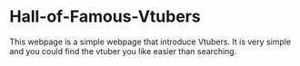 # Hall-of-Famous-Vtubers
This webpage is a simple webpage that introduce Vtubers. It is very simple and you could find the vtuber you like easier than searching.
